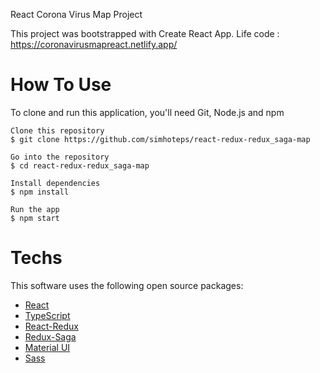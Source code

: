 React Corona Virus Map Project

This project was bootstrapped with Create React App.
Life code : https://coronavirusmapreact.netlify.app/


# How To Use
To clone and run this application, you'll need Git, Node.js and npm

```
Clone this repository
$ git clone https://github.com/simhoteps/react-redux-redux_saga-map

Go into the repository
$ cd react-redux-redux_saga-map

Install dependencies
$ npm install

Run the app
$ npm start
```

# Techs </br>
This software uses the following open source packages:
<ul>

<li> <a href="https://beta.reactjs.org/">React</a></li> 
<li> <a href="https://www.typescriptlang.org/">TypeScript</a>  </li> 
<li> <a href="https://react-redux.js.org/">React-Redux</a>  </li>
<li> <a href="https://redux-saga.js.org/ ">Redux-Saga</a>  </li>
 <li> <a href="https://mui.com/material-ui/getting-started/installation/">Material UI </a>  </li>
 <li> <a href="https://sass-lang.com/">Sass</a>  </li>
</ul>
